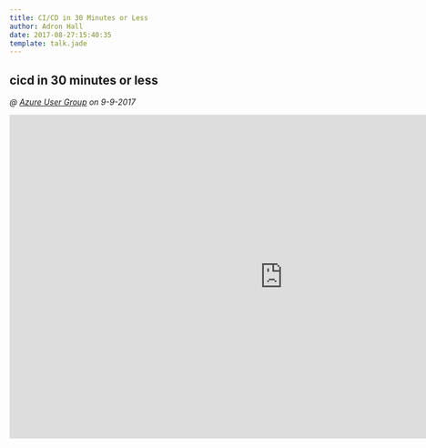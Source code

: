 ```yaml
---
title: CI/CD in 30 Minutes or Less
author: Adron Hall
date: 2017-08-27:15:40:35
template: talk.jade
---
```

## cicd in 30 minutes or less
*@ [Azure User Group](https://www.meetup.com/mscloud/) on 9-9-2017*

<iframe src="https://docs.google.com/presentation/d/e/2PACX-1vQzUT5toOERBlshTQZswfw3WZZH7yCEDtU1FLu3zpes7FNpGkYfIVhK7utDhQ_65fkeqCMfQ9K9Z_DA/embed?start=false&loop=false&delayms=3000" frameborder="0" width="960" height="569" allowfullscreen="true" mozallowfullscreen="true" webkitallowfullscreen="true"></iframe>